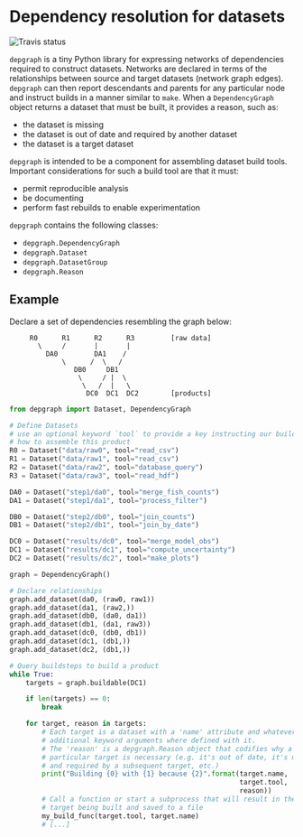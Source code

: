 # Dependency resolution for datasets

![Travis status](https://travis-ci.org/njwilson23/depgraph.svg?branch=master)

`depgraph` is a tiny Python library for expressing networks of dependencies
required to construct datasets. Networks are declared in terms of the
relationships between source and target datasets (network graph edges).
`depgraph` can then report descendants and parents for any particular node and
instruct builds in a manner similar to `make`. When a `DependencyGraph` object
returns a dataset that must be built, it provides a reason, such as:

- the dataset is missing
- the dataset is out of date and required by another dataset
- the dataset is a target dataset

`depgraph` is intended to be a component for assembling dataset build tools.
Important considerations for such a build tool are that it must:

- permit reproducible analysis
- be documenting
- perform fast rebuilds to enable experimentation

`depgraph` contains the following classes:

- `depgraph.DependencyGraph`
- `depgraph.Dataset`
- `depgraph.DatasetGroup`
- `depgraph.Reason`

## Example

Declare a set of dependencies resembling the graph below:

         R0      R1      R2      R3         [raw data]
           \     /       |       |
             DA0         DA1    /
                 \      /  \   /
                    DB0     DB1
                     \     / |  \
                      \   /  |   \
                       DC0  DC1  DC2        [products]


```python
from depgraph import Dataset, DependencyGraph

# Define Datasets
# use an optional keyword `tool` to provide a key instructing our build tool
# how to assemble this product
R0 = Dataset("data/raw0", tool="read_csv")
R1 = Dataset("data/raw1", tool="read_csv")
R2 = Dataset("data/raw2", tool="database_query")
R3 = Dataset("data/raw3", tool="read_hdf")

DA0 = Dataset("step1/da0", tool="merge_fish_counts")
DA1 = Dataset("step1/da1", tool="process_filter")

DB0 = Dataset("step2/db0", tool="join_counts")
DB1 = Dataset("step2/db1", tool="join_by_date")

DC0 = Dataset("results/dc0", tool="merge_model_obs")
DC1 = Dataset("results/dc1", tool="compute_uncertainty")
DC2 = Dataset("results/dc2", tool="make_plots")

graph = DependencyGraph()

# Declare relationships
graph.add_dataset(da0, (raw0, raw1))
graph.add_dataset(da1, (raw2,))
graph.add_dataset(db0, (da0, da1))
graph.add_dataset(db1, (da1, raw3))
graph.add_dataset(dc0, (db0, db1))
graph.add_dataset(dc1, (db1,))
graph.add_dataset(dc2, (db1,))

# Query buildsteps to build a product
while True:
    targets = graph.buildable(DC1)

    if len(targets) == 0:
        break

    for target, reason in targets:
        # Each target is a dataset with a 'name' attribute and whatever
        # additional keyword arguments where defined with it.
        # The 'reason' is a depgraph.Reason object that codifies why a
        # particular target is necessary (e.g. it's out of date, it's missing,
        # and required by a subsequent target, etc.)
        print("Building {0} with {1} because {2}".format(target.name,
                                                         target.tool,
                                                         reason))
        # Call a function or start a subprocess that will result in the
        # target being built and saved to a file
        my_build_func(target.tool, target.name)
        # [...]
```
